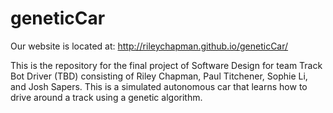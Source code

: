 geneticCar
==========
Our website is located at: http://rileychapman.github.io/geneticCar/


This is the repository for the final project of Software Design for team Track Bot Driver (TBD) consisting of Riley Chapman, Paul Titchener, Sophie Li, and Josh Sapers. This is a simulated autonomous car that learns how to drive around a track using a genetic algorithm. 
